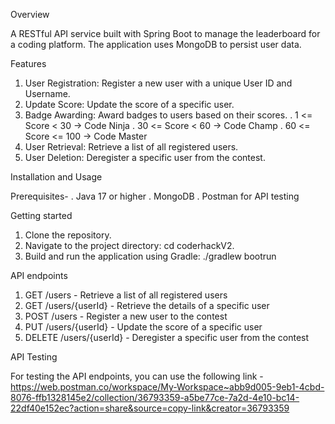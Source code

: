 Overview

A RESTful API service built with Spring Boot to manage the leaderboard for a coding platform. The application uses MongoDB to persist user data.

Features
1. User Registration: Register a new user with a unique User ID and Username.
2. Update Score: Update the score of a specific user.
3. Badge Awarding: Award badges to users based on their scores.
   . 1 <= Score < 30 -> Code Ninja
   . 30 <= Score < 60 -> Code Champ
   . 60 <= Score <= 100 -> Code Master
4. User Retrieval: Retrieve a list of all registered users.
5. User Deletion: Deregister a specific user from the contest.

Installation and Usage

Prerequisites-
. Java 17 or higher
. MongoDB
. Postman for API testing

Getting started

1. Clone the repository.
2. Navigate to the project directory: cd coderhackV2.
3. Build and run the application using Gradle: ./gradlew bootrun

API endpoints

1. GET /users - Retrieve a list of all registered users
2. GET /users/{userId} - Retrieve the details of a specific user
3. POST /users - Register a new user to the contest
4. PUT /users/{userId} - Update the score of a specific user
5. DELETE /users/{userId} - Deregister a specific user from the contest

API Testing

For testing the API endpoints, you can use the following link - https://web.postman.co/workspace/My-Workspace~abb9d005-9eb1-4cbd-8076-ffb1328145e2/collection/36793359-a5be77ce-7a2d-4e10-bc14-22df40e152ec?action=share&source=copy-link&creator=36793359

   

   

